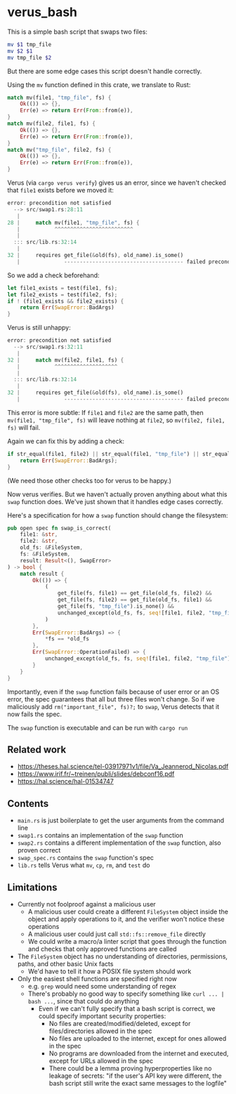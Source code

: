 # verus_bash

This is a simple bash script that swaps two files:

```bash
mv $1 tmp_file
mv $2 $1
mv tmp_file $2
```

But there are some edge cases this script doesn't handle correctly.

Using the `mv` function defined in this crate,
we translate to Rust:

```rust
match mv(file1, "tmp_file", fs) {
    Ok(()) => {},
    Err(e) => return Err(From::from(e)),
}
match mv(file2, file1, fs) {
    Ok(()) => {},
    Err(e) => return Err(From::from(e)),
}
match mv("tmp_file", file2, fs) {
    Ok(()) => {},
    Err(e) => return Err(From::from(e)),
}
```

Verus (via `cargo verus verify`) gives us an error, since we haven't checked that `file1` exists before we moved it:

```rust
error: precondition not satisfied
  --> src/swap1.rs:28:11
   |
28 |     match mv(file1, "tmp_file", fs) {
   |           ^^^^^^^^^^^^^^^^^^^^^^^^^
   |
  ::: src/lib.rs:32:14
   |
32 |     requires get_file(&old(fs), old_name).is_some()
   |              -------------------------------------- failed precondition
```

So we add a check beforehand:

```rust
let file1_exists = test(file1, fs);
let file2_exists = test(file2, fs);
if ! (file1_exists && file2_exists) {
    return Err(SwapError::BadArgs)
}
```

Verus is still unhappy:

```rust
error: precondition not satisfied
  --> src/swap1.rs:32:11
   |
32 |     match mv(file2, file1, fs) {
   |           ^^^^^^^^^^^^^^^^^^^^
   |
  ::: src/lib.rs:32:14
   |
32 |     requires get_file(&old(fs), old_name).is_some()
   |              -------------------------------------- failed precondition
```

This error is more subtle: If `file1` and `file2` are the same path,
then `mv(file1, "tmp_file", fs)` will leave nothing at `file2`,
so `mv(file2, file1, fs)` will fail.

Again we can fix this by adding a check:

```rust
if str_equal(file1, file2) || str_equal(file1, "tmp_file") || str_equal(file2, "tmp_file") {
    return Err(SwapError::BadArgs);
}
```

(We need those other checks too for verus to be happy.)

Now verus verifies. But we haven't actually proven anything about what this `swap` function does.
We've just shown that it handles edge cases correctly.

Here's a specification for how a `swap` function should change the filesystem:

```rust
pub open spec fn swap_is_correct(
    file1: &str,
    file2: &str,
    old_fs: &FileSystem,
    fs: &FileSystem,
    result: Result<(), SwapError>
) -> bool {
    match result {
        Ok(()) => {
            (
                get_file(fs, file1) == get_file(old_fs, file2) &&
                get_file(fs, file2) == get_file(old_fs, file1) &&
                get_file(fs, "tmp_file").is_none() &&
                unchanged_except(old_fs, fs, seq![file1, file2, "tmp_file"])
            )
        },
        Err(SwapError::BadArgs) => {
            *fs == *old_fs
        },
        Err(SwapError::OperationFailed) => {
            unchanged_except(old_fs, fs, seq![file1, file2, "tmp_file"])
        }
    }
}
```

Importantly, even if the `swap` function fails because of user error or an
OS error, the spec guarantees that all but three files won't change.
So if we maliciously add `rm("important_file", fs)?;` to `swap`, Verus detects that it now fails the spec.

The `swap` function is executable and can be run with `cargo run`

## Related work

- https://theses.hal.science/tel-03917971v1/file/Va_Jeannerod_Nicolas.pdf
- https://www.irif.fr/~treinen/publi/slides/debconf16.pdf
- https://hal.science/hal-01534747

## Contents

- `main.rs` is just boilerplate to get the user arguments from the command line
- `swap1.rs` contains an implementation of the `swap` function
- `swap2.rs` contains a different implementation of the `swap` function, also proven correct
- `swap_spec.rs` contains the `swap` function's spec
- `lib.rs` tells Verus what `mv`, `cp`, `rm`, and `test` do

## Limitations

- Currently not foolproof against a malicious user
  - A malicious user could create a different `FileSystem` object inside the object and apply operations to it, and the verifier won't notice these operations
  - A malicious user could just call `std::fs::remove_file` directly
  - We could write a macro/a linter script that goes through the function and checks that only approved functions are called
- The `FileSystem` object has no understanding of directories, permissions, paths, and other basic Unix facts
  - We'd have to tell it how a POSIX file system should work
- Only the easiest shell functions are specified right now
  - e.g. `grep` would need some understanding of regex
  - There's probably no good way to specify something like `curl ... | bash ...`, since that could do anything
    - Even if we can't fully specify that a bash script is correct, we could specify important security properties:
      - No files are created/modified/deleted, except for files/directories allowed in the spec
      - No files are uploaded to the internet, except for ones allowed in the spec
      - No programs are downloaded from the internet and executed, except for URLs allowed in the spec
      - There could be a lemma proving hyperproperties like no leakage of secrets: "if the user's API key were different, the bash script still write the exact same messages to the logfile"
